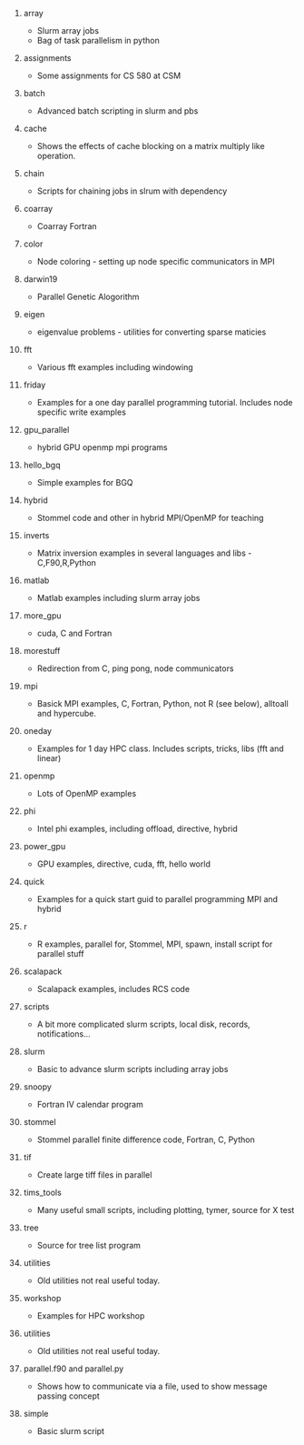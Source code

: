 1. array
	* Slurm array jobs
	* Bag of task parallelism in python

2. assignments
	* Some assignments for CS 580 at CSM

3. batch
	* Advanced batch scripting in slurm and pbs
	
4. cache
	* Shows the effects of cache blocking on a matrix multiply like operation.
	
5. chain
	* Scripts for chaining jobs in slrum with dependency

6. coarray
	* Coarray Fortran 
	
7. color
	* Node coloring - setting up node specific communicators in MPI
	
8. darwin19
	* Parallel Genetic Alogorithm

9. eigen
	* eigenvalue problems - utilities for converting sparse maticies
	
10. fft
	* Various fft examples including windowing

11. friday
	* Examples for a one day parallel programming tutorial. Includes node specific write examples
	
12. gpu_parallel
	* hybrid GPU openmp mpi programs
	
13. hello_bgq
	* Simple examples for BGQ
		
14. hybrid
	* Stommel code and other in hybrid MPI/OpenMP for teaching

15. inverts
	* Matrix inversion examples in several languages and libs - C,F90,R,Python

16. matlab 
	* Matlab examples including slurm array jobs
	
17. more_gpu	
	* cuda, C and Fortran
	
18. morestuff
	* Redirection from C, ping pong, node communicators 
	
19. mpi
	* Basick MPI examples, C, Fortran, Python, not R (see below), alltoall and hypercube.

20. oneday
	* Examples for 1 day HPC class. Includes scripts, tricks, libs (fft and linear)

21. openmp
	* Lots of OpenMP examples

22. phi
	* Intel phi examples, including offload, directive, hybrid

23. power_gpu
	* GPU examples, directive, cuda, fft, hello world

24. quick
	* Examples for a quick start guid to parallel programming MPI and hybrid

25. r
	* R examples, parallel for, Stommel, MPI, spawn, install script for parallel stuff

26. scalapack
	* Scalapack examples, includes RCS code

27. scripts
	* A bit more complicated slurm scripts, local disk, records, notifications...

28. slurm
	* Basic to advance slurm scripts including array jobs

29. snoopy
	* Fortran IV calendar program

30. stommel
	* Stommel parallel finite difference code, Fortran, C, Python

31. tif
	* Create large tiff files in parallel

32. tims_tools
	* Many useful small scripts, including plotting, tymer, source  for X test

33. tree
	* Source for tree list program
	
34. utilities
	* Old utilities not real useful today.
	
35. workshop
	* Examples for HPC workshop
	
36. utilities
	* Old utilities not real useful today.
	
37. parallel.f90 and parallel.py
	* Shows how to communicate via a file, used to show message passing concept
	
38. simple
	* Basic slurm script
